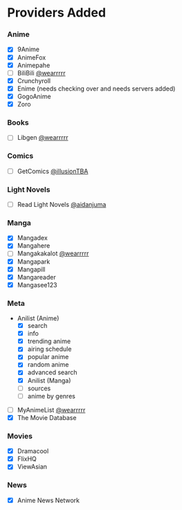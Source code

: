 # Providers Added

### Anime

- [x] 9Anime
- [x] AnimeFox
- [x] Animepahe
- [ ] BiliBili [@wearrrrr](https://github.com/wearrrrr)
- [x] Crunchyroll
- [x] Enime (needs checking over and needs servers added)
- [x] GogoAnime
- [x] Zoro

### Books

- [ ] Libgen [@wearrrrr](https://github.com/wearrrrr)

### Comics

- [ ] GetComics [@illusionTBA](https://github.com/illusionTBA)

### Light Novels

- [ ] Read Light Novels [@aidanjuma](https://github.com/aidanjuma)

### Manga

- [x] Mangadex
- [x] Mangahere
- [ ] Mangakakalot [@wearrrrr](https://github.com/wearrrrr)
- [x] Mangapark
- [x] Mangapill
- [x] Mangareader
- [x] Mangasee123

### Meta

- Anilist (Anime)
  - [x] search
  - [x] info
  - [x] trending anime
  - [x] airing schedule
  - [x] popular anime
  - [x] random anime
  - [x] advanced search
  - [x] Anilist (Manga)
  - [ ] sources
  - [ ] anime by genres
- [ ] MyAnimeList [@wearrrrr](https://github.com/wearrrrr)
- [x] The Movie Database

### Movies

- [x] Dramacool
- [x] FlixHQ
- [x] ViewAsian

### News

- [x] Anime News Network
